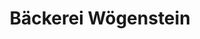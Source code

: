 ---
title: "Bäckerei Wögenstein"
url: /st-leonhard-am-hornerwald/baeckerei-woegenstein/
shop: Bäckerei
---